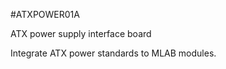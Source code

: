 <!--- PrjInfo ---> <!--- Please remove this line after manually editing --->
<!--- 00a56be08b96043df9e37d6aff7b6990 --->
<!--- Created:20170111-16:38: ---> 
<!--- Author:Mlab: ---> 
<!--- AuthorEmail:mlab@mlab.cz: ---> 
<!--- Tags:imported: ---> 
<!--- Ust:None: ---> 
<!--- Name:ATXPOWER01A: --->
#ATXPOWER01A 
<!--- LongName --->
ATX power supply interface board
<!--- ELongName ---> 

<!--- Lead --->
Integrate ATX power standards to MLAB modules.
<!--- ELead ---> 


​
​
<!--- Description --->
<!--- EDescription --->
<!--- Content --->
<!--- EContent --->
            
